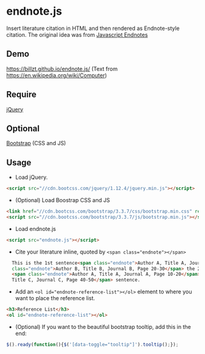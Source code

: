 # endnote.js
Insert literature citation in HTML and then rendered as Endnote-style citation.
The original idea was from [Javascript Endnotes](http://library.uwinnipeg.ca/people/dobson/portfolio/endnotes/index.html)

## Demo
https://billzt.github.io/endnote.js/ (Text from https://en.wikipedia.org/wiki/Computer)

## Require
[jQuery](https://github.com/jquery/jquery)

## Optional
[Bootstrap](https://github.com/twbs/bootstrap) (CSS and JS)

## Usage
- Load jQuery.
```html
<script src="//cdn.bootcss.com/jquery/1.12.4/jquery.min.js"></script>
```
- (Optional) Load Boostrap CSS and JS
```html
<link href="//cdn.bootcss.com/bootstrap/3.3.7/css/bootstrap.min.css" rel="stylesheet">
<script src="//cdn.bootcss.com/bootstrap/3.3.7/js/bootstrap.min.js"></script>
```
- Load endnote.js
```html
<script src="endnote.js"></script>
```
- Cite your literature inline, quoted by `<span class="endnote"></span>`
```html
  This is the 1st sentence<span class="endnote">Author A, Title A, Journal A, Page 10-20</span>. This is<span 
  class="endnote">Author B, Title B, Journal B, Page 20-30</span> the 2nd sentence. This is the 3nd
  <span class="endnote">Author A, Title A, Journal A, Page 10-20</span><span class="endnote">Author C, 
  Title C, Journal C, Page 40-50</span> sentence.
```

- Add an `<ol id="endnote-reference-list"></ol>` element to where you want to place the reference list.
```html
<h3>Reference List</h3>
<ol id="endnote-reference-list"></ol>
```

- (Optional) If you want to the beautiful bootstrap tooltip, add this in the end:
```javascript
$().ready(function(){$('[data-toggle="tooltip"]').tooltip();});
```

